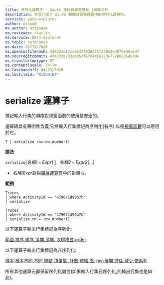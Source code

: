```yaml
---
title: 序列化運算子 - Azure 資料資源管理員 |微軟文件
description: 本文介紹了 Azure 數據資源管理器中的序列化運算符。
services: data-explorer
author: orspod
ms.author: orspodek
ms.reviewer: rkarlin
ms.service: data-explorer
ms.topic: reference
ms.date: 02/13/2020
ms.openlocfilehash: 5402d1e1fcceb42f02643bf24918ed07beddaed7
ms.sourcegitcommit: 47a002b7032a05ef67c4e5e12de7720062645e9e
ms.translationtype: MT
ms.contentlocale: zh-TW
ms.lasthandoff: 04/15/2020
ms.locfileid: "81509107"
---
```

# <a name="serialize-operator"></a>serialize 運算子

標記輸入行集的順序對視窗函數的使用是安全的。

運算碼具有聲明性含義,它將輸入行集標記為序列化(有序),以便[視窗函數](./windowsfunctions.md)可以應用於它。

```kusto
T | serialize rn=row_number()
```

**語法**

`serialize`[*名稱1* `=` *Expr1* ]`,` *名稱2* `=` *Expr2*[...]

* *名稱*/*Expr*對與[擴展運算符](./extendoperator.md)中的對類似。

**範例**

```kusto
Traces
| where ActivityId == "479671d99b7b"
| serialize

Traces
| where ActivityId == "479671d99b7b"
| serialize rn = row_number()
```

以下運算子輸出行集標記為序列化:

[範圍](./rangeoperator.md),[排序](./sortoperator.md),[順序](./topoperator.md),[頂端,](./tophittersoperator.md)[頂端, 取得模式](./getschemaoperator.md).[order](./orderoperator.md)

以下運算子輸出行集標記為非序列化:

[樣本](./sampleoperator.md),[樣本不同](./sampledistinctoperator.md),[不同](./distinctoperator.md),[聯結](./joinoperator.md),[頂巢巢 ,](./topnestedoperator.md)[計數](./countoperator.md),[總結](./summarizeoperator.md),[面,](./facetoperator.md) [mv-展開](./mvexpandoperator.md),[評估](./evaluateoperator.md),[減少](./reduceoperator.md),[使系列](./make-seriesoperator.md)

所有其他運算元都保留序列化屬性(如果輸入行集已序列化,則輸出行集也是如此)。